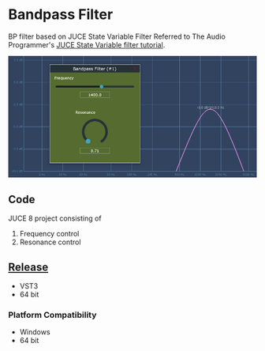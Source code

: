 # Bandpass Filter

 BP filter based on JUCE State Variable Filter
 Referred to The Audio Programmer's [JUCE State Variable filter tutorial](https://youtu.be/CONdIj-7rHU).

![Bandpass filter plugin screenshot](https://github.com/ethandjoseph/Bandpass-Filter/blob/main/Bandpass%20Filter%20screenshot.png)

## Code
JUCE 8 project consisting of
1. Frequency control
2. Resonance control

## [Release](https://github.com/ethandjoseph/LowPass-Filter/releases)
- VST3
- 64 bit

### Platform Compatibility
- Windows
- 64 bit
